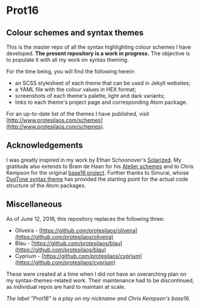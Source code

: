 # Prot16

## Colour schemes and syntax themes

This is the master repo of all the syntax highlighting colour schemes I have developed. **The present repository is a work in progress.** The objective is to populate it with all my work on syntax theming.

For the time being, you will find the following herein:

- an SCSS stylesheet of each theme that can be used in Jekyll websites;
- a YAML file with the colour values in HEX format;
- screenshots of each theme's palette, light and dark variants;
- links to each theme's project page and corresponding Atom package.

For an up-to-date list of the themes I have published, visit [http://www.protesilaos.com/schemes](http://www.protesilaos.com/schemes).

## Acknowledgements

I was greatly inspired in my work by Ethan Schoonover's [Solarized](http://ethanschoonover.com/solarized). My gratitude also extends to Bram de Haan for his [Atelier schemes](http://atelierbram.github.io/syntax-highlighting/atelier-schemes/) and to Chris Kempson for the original [base16 project](http://chriskempson.github.io/base16/). Further thanks to Simurai, whose [DuoTone syntax theme](https://github.com/simurai/duotone-syntax) has provided the starting point for the actual code structure of the Atom packages.

## Miscellaneous

As of June 12, 2016, this repository replaces the following three:

- Oliveira - [https://github.com/protesilaos/oliveira](https://github.com/protesilaos/oliveira)
- Blau - [https://github.com/protesilaos/blau](https://github.com/protesilaos/blau)
- Cyprium - [https://github.com/protesilaos/cyprium](https://github.com/protesilaos/cyprium)

These were created at a time when I did not have an overarching plan on my syntax-themes-related work. Their maintenance had to be discontinued, as individual repos are hard to maintain at scale.

*The label "Prot16" is a play on my nickname and Chris Kempson's base16.*
